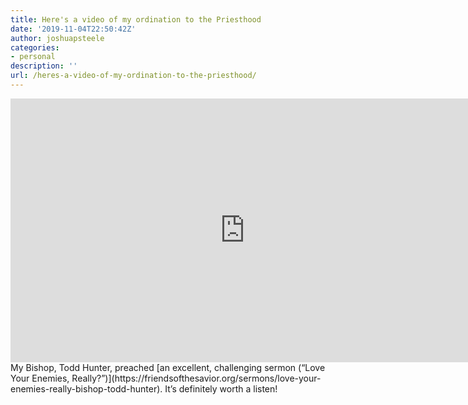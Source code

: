 ```yaml
---
title: Here's a video of my ordination to the Priesthood
date: '2019-11-04T22:50:42Z'
author: joshuapsteele
categories:
- personal
description: ''
url: /heres-a-video-of-my-ordination-to-the-priesthood/
---
```

<iframe allow="accelerometer; autoplay; clipboard-write; encrypted-media; gyroscope; picture-in-picture" allowfullscreen="" frameborder="0" height="422" loading="lazy" src="https://www.youtube.com/embed/nfRMqjhNhzs?feature=oembed" title="Church of the Savior Ordination Service (2019-11-02)" width="750"></iframe>My Bishop, Todd Hunter, preached [an excellent, challenging sermon (“Love Your Enemies, Really?”)](https://friendsofthesavior.org/sermons/love-your-enemies-really-bishop-todd-hunter). It’s definitely worth a listen!